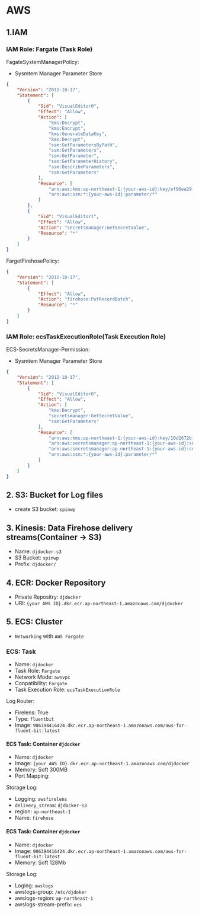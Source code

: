 # AWS

## 1.IAM

### IAM Role: Fargate (Task Role)

FagateSystemManagerPolicy:

- Sysmtem Manager Parameter Store

~~~json
{
    "Version": "2012-10-17",
    "Statement": [
        {
            "Sid": "VisualEditor0",
            "Effect": "Allow",
            "Action": [
                "kms:Decrypt",
                "kms:Encrypt",
                "kms:GenerateDataKey",
                "kms:Decrypt",
                "ssm:GetParametersByPath",
                "ssm:GetParameters",
                "ssm:GetParameter",
                "ssm:GetParameterHistory",
                "ssm:DescribeParameters",
                "ssm:GetParameters"
            ],
            "Resource": [
                "arn:aws:kms:ap-northeast-1:{your-aws-id}:key/ef96ea29-c59c-404d-a0dd-a328037a51ac",
                "arn:aws:ssm:*:{your-aws-id}:parameter/*"
            ]
        },
        {
            "Sid": "VisualEditor1",
            "Effect": "Allow",
            "Action": "secretsmanager:GetSecretValue",
            "Resource": "*"
        }
    ]
}
~~~

FargetFirehosePolicy:

~~~json
{
    "Version": "2012-10-17",
    "Statement": [
        {
            "Effect": "Allow",
            "Action": "firehose:PutRecordBatch",
            "Resource": "*"
        }
    ]
}
~~~

### IAM Role: ecsTaskExecutionRole(Task Execution Role)

ECS-SecretsManager-Permission:

- Sysmtem Manager Parameter Store

~~~json
{
    "Version": "2012-10-17",
    "Statement": [
        {
            "Sid": "VisualEditor0",
            "Effect": "Allow",
            "Action": [
                "kms:Decrypt",
                "secretsmanager:GetSecretValue",
                "ssm:GetParameters"
            ],
            "Resource": [
                "arn:aws:kms:ap-northeast-1:{your-aws-id}:key/10d2672b-8fdf-46f5-a561-7614433ab6d9",
                "arn:aws:secretsmanager:ap-northeast-1:{your-aws-id}:secret:dev/DockerHubSecret-5Z0abn",
                "arn:aws:secretsmanager:ap-northeast-1:{your-aws-id}:secret:djdocker-database-params",
                "arn:aws:ssm:*:{your-aws-id}:parameter/*"
            ]
        }
    ]
}
~~~

## 2. S3: Bucket for Log files

- create S3 bucket:   `spinwp` 


## 3. Kinesis: Data Firehose delivery streams(Container -> S3)

- Name: `djdocker-s3`
- S3 Bucket: `spinwp`
- Prefix: `djdocker/`

## 4. ECR: Docker Repository

-  Private Repositry: `djdocker`
-  URI: `{your AWS ID}.dkr.ecr.ap-northeast-1.amazonaws.com/djdocker`


## 5. ECS: Cluster

-  `Networking` with `AWS Fargate`


### ECS: Task

- Name: `djdocker`
- Task Role: `Fargate`
- Network Mode: `awsvpc`
- Conpatibility: `Fargate`
- Task Execution Role: `ecsTaskExecutionRole`

Log Router:

- Firelens: True
- Type: `fluentbit`
- Image: `906394416424.dkr.ecr.ap-northeast-1.amazonaws.com/aws-for-fluent-bit:latest`

#### ECS Task: Container `djdocker`

- Name: `djdocker`
- Image: `{your AWS ID}.dkr.ecr.ap-northeast-1.amazonaws.com/djdocker`
- Memory: Soft 300MB
- Port Mapping: 

Storage Log:

- Logging: `awsfirelens`
- `delivery_stream`: `djdocker-s3`
- region: `ap-northeast-1`
- Name: `firehose`

#### ECS Task: Container `djdocker`

- Name: `djdocker`
- Image: `906394416424.dkr.ecr.ap-northeast-1.amazonaws.com/aws-for-fluent-bit:latest`
- Memory: Soft 128Mb

Storage Log:

- Loging: `awslogs`
- awslogs-group: `/etc/djdoker`
- awslogs-region: `ap-northeast-1`
- awslogs-stream-prefix: `ecs`


